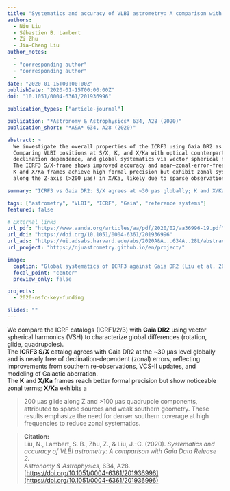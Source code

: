 ```yaml
---
title: "Systematics and accuracy of VLBI astrometry: A comparison with Gaia Data Release 2"
authors:
  - Niu Liu
  - Sébastien B. Lambert
  - Zi Zhu
  - Jia-Cheng Liu
author_notes:
  - 
  - "corresponding author"
  - "corresponding author"
  - 
date: "2020-01-15T00:00:00Z"
publishDate: "2020-01-15T00:00:00Z"
doi: "10.1051/0004-6361/201936996"

publication_types: ["article-journal"]

publication: "*Astronomy & Astrophysics* 634, A28 (2020)"
publication_short: "*A&A* 634, A28 (2020)"

abstract: >
  We investigate the overall properties of the ICRF3 using Gaia DR2 as an external reference.
  Comparing VLBI positions at S/X, K, and X/Ka with optical counterparts (G < 18.7), we analyze formal errors,
  declination dependence, and global systematics via vector spherical harmonics.
  The ICRF3 S/X-frame shows improved accuracy and near–zonal-error-free behavior, consistent with Gaia-CRF2.
  K and X/Ka frames achieve high formal precision but exhibit zonal systematics, including a significant glide
  along the Z-axis (>200 μas) in X/Ka, likely due to sparse observations and southern geometry.

summary: "ICRF3 vs Gaia DR2: S/X agrees at ~30 μas globally; K and X/Ka show zonal systematics, notably a >200 μas Z-glide in X/Ka."

tags: ["astrometry", "VLBI", "ICRF", "Gaia", "reference systems"]
featured: false

# External links
url_pdf: "https://www.aanda.org/articles/aa/pdf/2020/02/aa36996-19.pdf"
url_doi: "https://doi.org/10.1051/0004-6361/201936996"
url_ads: "https://ui.adsabs.harvard.edu/abs/2020A&A...634A..28L/abstract"
url_project: "https://njuastrometry.github.io/en/project/"

image:
  caption: "Global systematics of ICRF3 against Gaia DR2 (Liu et al. 2020, *A&A* 634, A28)"
  focal_point: "center"
  preview_only: false

projects:
  - 2020-nsfc-key-funding

slides: ""
---
```


We compare the ICRF catalogs (ICRF1/2/3) with **Gaia DR2** using vector spherical harmonics (VSH) to characterize
global differences (rotation, glide, quadrupoles).  
The **ICRF3 S/X** catalog agrees with Gaia DR2 at the ~30 μas level globally and is nearly free of declination-dependent
(zonal) errors, reflecting improvements from southern re-observations, VCS-II updates, and modeling of Galactic aberration.  
The **K** and **X/Ka** frames reach better formal precision but show noticeable zonal terms; **X/Ka** exhibits a
>200 μas glide along Z and >100 μas quadrupole components, attributed to sparse sources and weak southern geometry.
These results emphasize the need for denser southern coverage at high frequencies to reduce zonal systematics.

> **Citation:**  
> Liu, N., Lambert, S. B., Zhu, Z., & Liu, J.-C. (2020). *Systematics and accuracy of VLBI astrometry: A comparison with Gaia Data Release 2.*  
> *Astronomy & Astrophysics,* 634, A28.  
> [https://doi.org/10.1051/0004-6361/201936996](https://doi.org/10.1051/0004-6361/201936996)

